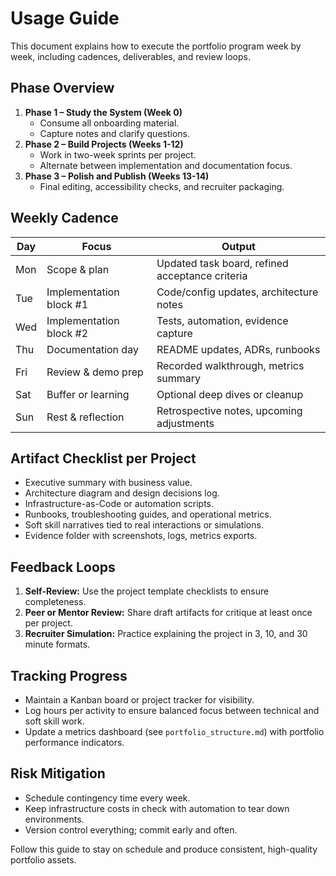 # Usage Guide

This document explains how to execute the portfolio program week by week, including cadences, deliverables, and review loops.

## Phase Overview
1. **Phase 1 – Study the System (Week 0)**
   - Consume all onboarding material.
   - Capture notes and clarify questions.
2. **Phase 2 – Build Projects (Weeks 1-12)**
   - Work in two-week sprints per project.
   - Alternate between implementation and documentation focus.
3. **Phase 3 – Polish and Publish (Weeks 13-14)**
   - Final editing, accessibility checks, and recruiter packaging.

## Weekly Cadence
| Day | Focus | Output |
| --- | ----- | ------ |
| Mon | Scope & plan | Updated task board, refined acceptance criteria |
| Tue | Implementation block #1 | Code/config updates, architecture notes |
| Wed | Implementation block #2 | Tests, automation, evidence capture |
| Thu | Documentation day | README updates, ADRs, runbooks |
| Fri | Review & demo prep | Recorded walkthrough, metrics summary |
| Sat | Buffer or learning | Optional deep dives or cleanup |
| Sun | Rest & reflection | Retrospective notes, upcoming adjustments |

## Artifact Checklist per Project
- Executive summary with business value.
- Architecture diagram and design decisions log.
- Infrastructure-as-Code or automation scripts.
- Runbooks, troubleshooting guides, and operational metrics.
- Soft skill narratives tied to real interactions or simulations.
- Evidence folder with screenshots, logs, metrics exports.

## Feedback Loops
1. **Self-Review:** Use the project template checklists to ensure completeness.
2. **Peer or Mentor Review:** Share draft artifacts for critique at least once per project.
3. **Recruiter Simulation:** Practice explaining the project in 3, 10, and 30 minute formats.

## Tracking Progress
- Maintain a Kanban board or project tracker for visibility.
- Log hours per activity to ensure balanced focus between technical and soft skill work.
- Update a metrics dashboard (see `portfolio_structure.md`) with portfolio performance indicators.

## Risk Mitigation
- Schedule contingency time every week.
- Keep infrastructure costs in check with automation to tear down environments.
- Version control everything; commit early and often.

Follow this guide to stay on schedule and produce consistent, high-quality portfolio assets.
